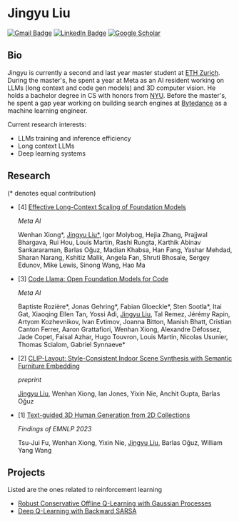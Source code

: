 
# Jingyu Liu
[![Gmail Badge](https://img.shields.io/badge/-email-red?style=flat&logo=Gmail&logoColor=white)](mailto:liujingyu@student.ethz.ch)
[![LinkedIn Badge](https://img.shields.io/badge/-linkedin-blue?style=flat&logo=Linkedin&logoColor=white)](https://www.linkedin.com/in/jingyu6)
[![Google Scholar](https://img.shields.io/badge/-google%20scholar-brightgreen)](https://scholar.google.com/citations?user=jidrykQAAAAJ&hl=en&authuser=1)


## Bio
Jingyu is currently a second and last year master student at [ETH Zurich](https://ethz.ch/en.html). During the master's, he spent a year at Meta as an AI resident working on LLMs (long context and code gen models) and 3D computer vision. He holds a bachelor degree in CS with honors from [NYU](https://www.nyu.edu/). Before the master's, he spent a gap year working on building search engines at [Bytedance](https://www.bytedance.com/en/) as a machine learning engineer. 

Current research interests:
- LLMs training and inference efficiency
- Long context LLMs
- Deep learning systems

## Research
(* denotes equal contribution)

- [4] [Effective Long-Context Scaling of Foundation Models](https://arxiv.org/abs/2309.16039)

  _Meta AI_

  Wenhan Xiong*, <ins>Jingyu Liu*</ins>, Igor Molybog, Hejia Zhang, Prajjwal Bhargava, Rui Hou, Louis Martin, Rashi Rungta, Karthik Abinav Sankararaman, Barlas Oğuz, Madian Khabsa, Han Fang, Yashar Mehdad, Sharan Narang, Kshitiz Malik, Angela Fan, Shruti Bhosale, Sergey Edunov, Mike Lewis, Sinong Wang, Hao Ma

- [3] [Code Llama: Open Foundation Models for Code](https://arxiv.org/abs/2308.12950)

  _Meta AI_

  Baptiste Rozière*, Jonas Gehring*, Fabian Gloeckle*, Sten Sootla*, Itai Gat, Xiaoqing Ellen Tan, Yossi Adi, <ins>Jingyu Liu</ins>, Tal Remez, Jérémy Rapin, Artyom Kozhevnikov, Ivan Evtimov, Joanna Bitton, Manish Bhatt, Cristian Canton Ferrer, Aaron Grattafiori, Wenhan Xiong, Alexandre Défossez, Jade Copet, Faisal Azhar, Hugo Touvron, Louis Martin, Nicolas Usunier, Thomas Scialom, Gabriel Synnaeve*

- [2] [CLIP-Layout: Style-Consistent Indoor Scene Synthesis with Semantic Furniture Embedding](https://arxiv.org/abs/2303.03565)

  _preprint_
  
  <ins>Jingyu Liu</ins>, Wenhan Xiong, Ian Jones, Yixin Nie, Anchit Gupta, Barlas Oğuz
  
- [1] [Text-guided 3D Human Generation from 2D Collections](https://arxiv.org/abs/2305.14312)

  _Findings of EMNLP 2023_
  
  Tsu-Jui Fu, Wenhan Xiong, Yixin Nie, <ins>Jingyu Liu</ins>, Barlas Oğuz, William Yang Wang

## Projects
Listed are the ones related to reinforcement learning
* [Robust Conservative Offline Q-Learning with Gaussian Processes](https://github.com/Jingyu6/CQGP)
* [Deep Q-Learning with Backward SARSA](https://github.com/Jingyu6/DQBS)
